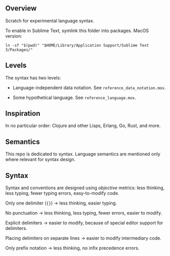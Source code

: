## Overview

Scratch for experimental language syntax.

To enable in Sublime Text, symlink this folder into packages. MacOS version:

    ln -sf "$(pwd)" "$HOME/Library/Application Support/Sublime Text 3/Packages/"

## Levels

The syntax has two levels:

* Language-independent data notation. See `reference_data_notation.mox`.

* Some hypothetical language. See `reference_language.mox`.

## Inspiration

In no particular order: Clojure and other Lisps, Erlang, Go, Rust, and more.

## Semantics

This repo is dedicated to syntax. Language semantics are mentioned only where relevant for syntax design.

## Syntax

Syntax and conventions are designed using _objective_ metrics: less thinking, less typing, fewer typing errors, easy-to-modify code.

Only one delimiter (`{}`) → less thinking, easier typing.

No punctuation → less thinking, less typing, fewer errors, easier to modify.

Explicit delimiters → easier to modify, because of special editor support for delimiters.

Placing delimiters on separate lines → easier to modify intermediary code.

Only prefix notation → less thinking, no infix precedence errors.
